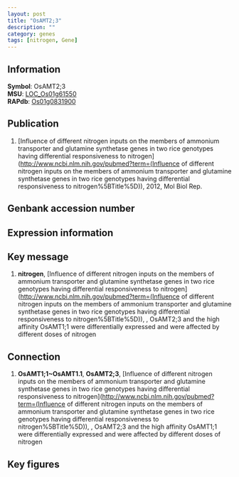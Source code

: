 ```yaml
---
layout: post
title: "OsAMT2;3"
description: ""
category: genes
tags: [nitrogen, Gene]
---
```


## Information
__Symbol__: OsAMT2;3  
__MSU__: [LOC_Os01g61550](http://rice.plantbiology.msu.edu/cgi-bin/ORF_infopage.cgi?orf=LOC_Os01g61550)  
__RAPdb__: [Os01g0831900](http://rapdb.dna.affrc.go.jp/viewer/gbrowse_details/irgsp1?name=Os01g0831900)  

## Publication
1. [Influence of different nitrogen inputs on the members of ammonium transporter and glutamine synthetase genes in two rice genotypes having differential responsiveness to nitrogen](http://www.ncbi.nlm.nih.gov/pubmed?term=(Influence of different nitrogen inputs on the members of ammonium transporter and glutamine synthetase genes in two rice genotypes having differential responsiveness to nitrogen%5BTitle%5D)), 2012, Mol Biol Rep.

## Genbank accession number

## Expression information

## Key message
1. __nitrogen__, [Influence of different nitrogen inputs on the members of ammonium transporter and glutamine synthetase genes in two rice genotypes having differential responsiveness to nitrogen](http://www.ncbi.nlm.nih.gov/pubmed?term=(Influence of different nitrogen inputs on the members of ammonium transporter and glutamine synthetase genes in two rice genotypes having differential responsiveness to nitrogen%5BTitle%5D)), , OsAMT2;3 and the high affinity OsAMT1;1 were differentially expressed and were affected by different doses of nitrogen

## Connection
1. __OsAMT1;1~OsAMT1.1__, __OsAMT2;3__, [Influence of different nitrogen inputs on the members of ammonium transporter and glutamine synthetase genes in two rice genotypes having differential responsiveness to nitrogen](http://www.ncbi.nlm.nih.gov/pubmed?term=(Influence of different nitrogen inputs on the members of ammonium transporter and glutamine synthetase genes in two rice genotypes having differential responsiveness to nitrogen%5BTitle%5D)), , OsAMT2;3 and the high affinity OsAMT1;1 were differentially expressed and were affected by different doses of nitrogen

## Key figures


